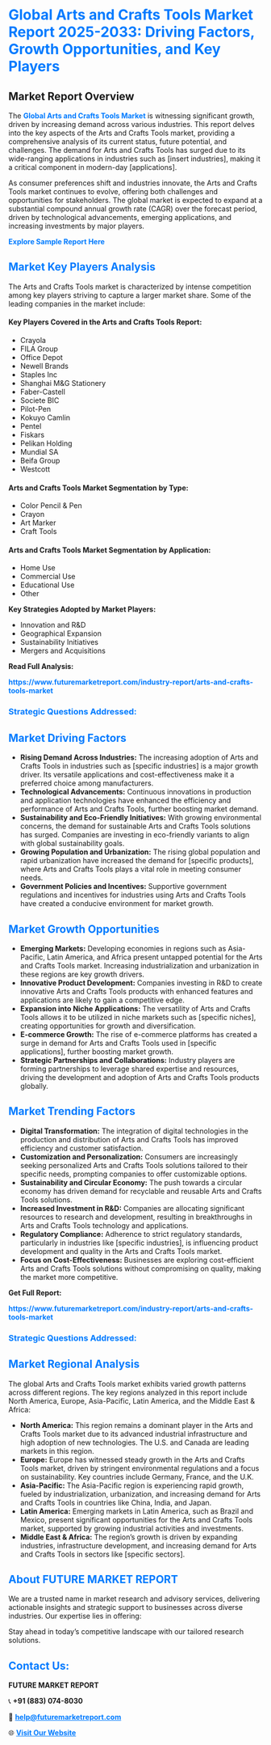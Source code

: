 <h1 style="color: #007BFF;">Global Arts and Crafts Tools Market Report 2025-2033: Driving Factors, Growth Opportunities, and Key Players</h1>

<section id="overview">
<h2>Market Report Overview</h2>
<p>The <a href="https://www.futuremarketreport.com/industry-report/arts-and-crafts-tools-market" style="color: #007BFF; text-decoration: none;"><strong>Global Arts and Crafts Tools Market</strong></a> is witnessing significant growth, driven by increasing demand across various industries. This report delves into the key aspects of the Arts and Crafts Tools market, providing a comprehensive analysis of its current status, future potential, and challenges. The demand for Arts and Crafts Tools has surged due to its wide-ranging applications in industries such as [insert industries], making it a critical component in modern-day [applications].</p>
<p>As consumer preferences shift and industries innovate, the Arts and Crafts Tools market continues to evolve, offering both challenges and opportunities for stakeholders. The global market is expected to expand at a substantial compound annual growth rate (CAGR) over the forecast period, driven by technological advancements, emerging applications, and increasing investments by major players.</p>
</section>

<section id="overview">
<p><a href="https://www.futuremarketreport.com/request-sample/reportId=58960" style="color: #007BFF; text-decoration: none;"><strong>Explore Sample Report Here</strong></a></p>
</section>

<section id="key-players">
<h2 style="color: #007BFF;">Market Key Players Analysis</h2>
<p>The Arts and Crafts Tools market is characterized by intense competition among key players striving to capture a larger market share. Some of the leading companies in the market include:</p>
<h4>Key Players Covered in the Arts and Crafts Tools Report:</h4>
<ul><li>Crayola</li><li>FILA Group</li><li>Office Depot</li><li>Newell Brands</li><li>Staples Inc</li><li>Shanghai M&amp;G Stationery</li><li>Faber-Castell</li><li>Societe BIC</li><li>Pilot-Pen</li><li>Kokuyo Camlin</li><li>Pentel</li><li>Fiskars</li><li>Pelikan Holding</li><li>Mundial SA</li><li>Beifa Group</li><li>Westcott</li></ul>
<h4>Arts and Crafts Tools Market Segmentation by Type:</h4>
<ul><li>Color Pencil &amp; Pen</li><li>Crayon</li><li>Art Marker</li><li>Craft Tools</li></ul>

<h4>Arts and Crafts Tools Market Segmentation by Application:</h4>
<ul><li>Home Use</li><li>Commercial Use</li><li>Educational Use</li><li>Other</li></ul>
<p><strong>Key Strategies Adopted by Market Players:</strong></p>
<ul>
<li>Innovation and R&D</li>
<li>Geographical Expansion</li>
<li>Sustainability Initiatives</li>
<li>Mergers and Acquisitions</li>
</ul>
</section>

<section>
<p><strong>Read Full Analysis: </strong></p><a href="https://www.futuremarketreport.com/industry-report/arts-and-crafts-tools-market" style="color: #007BFF; text-decoration: none;"><strong>https://www.futuremarketreport.com/industry-report/arts-and-crafts-tools-market</strong></a>
<h3 style="color: #007BFF;">Strategic Questions Addressed:</h3>
</section>

<section id="driving-factors">
<h2 style="color: #007BFF;">Market Driving Factors</h2>
<ul>
<li><strong>Rising Demand Across Industries:</strong> The increasing adoption of Arts and Crafts Tools in industries such as [specific industries] is a major growth driver. Its versatile applications and cost-effectiveness make it a preferred choice among manufacturers.</li>
<li><strong>Technological Advancements:</strong> Continuous innovations in production and application technologies have enhanced the efficiency and performance of Arts and Crafts Tools, further boosting market demand.</li>
<li><strong>Sustainability and Eco-Friendly Initiatives:</strong> With growing environmental concerns, the demand for sustainable Arts and Crafts Tools solutions has surged. Companies are investing in eco-friendly variants to align with global sustainability goals.</li>
<li><strong>Growing Population and Urbanization:</strong> The rising global population and rapid urbanization have increased the demand for [specific products], where Arts and Crafts Tools plays a vital role in meeting consumer needs.</li>
<li><strong>Government Policies and Incentives:</strong> Supportive government regulations and incentives for industries using Arts and Crafts Tools have created a conducive environment for market growth.</li>
</ul>
</section>

<section id="growth-opportunities">
<h2 style="color: #007BFF;">Market Growth Opportunities</h2>
<ul>
<li><strong>Emerging Markets:</strong> Developing economies in regions such as Asia-Pacific, Latin America, and Africa present untapped potential for the Arts and Crafts Tools market. Increasing industrialization and urbanization in these regions are key growth drivers.</li>
<li><strong>Innovative Product Development:</strong> Companies investing in R&D to create innovative Arts and Crafts Tools products with enhanced features and applications are likely to gain a competitive edge.</li>
<li><strong>Expansion into Niche Applications:</strong> The versatility of Arts and Crafts Tools allows it to be utilized in niche markets such as [specific niches], creating opportunities for growth and diversification.</li>
<li><strong>E-commerce Growth:</strong> The rise of e-commerce platforms has created a surge in demand for Arts and Crafts Tools used in [specific applications], further boosting market growth.</li>
<li><strong>Strategic Partnerships and Collaborations:</strong> Industry players are forming partnerships to leverage shared expertise and resources, driving the development and adoption of Arts and Crafts Tools products globally.</li>
</ul>
</section>

<section id="trending-factors">
<h2 style="color: #007BFF;">Market Trending Factors</h2>
<ul>
<li><strong>Digital Transformation:</strong> The integration of digital technologies in the production and distribution of Arts and Crafts Tools has improved efficiency and customer satisfaction.</li>
<li><strong>Customization and Personalization:</strong> Consumers are increasingly seeking personalized Arts and Crafts Tools solutions tailored to their specific needs, prompting companies to offer customizable options.</li>
<li><strong>Sustainability and Circular Economy:</strong> The push towards a circular economy has driven demand for recyclable and reusable Arts and Crafts Tools solutions.</li>
<li><strong>Increased Investment in R&D:</strong> Companies are allocating significant resources to research and development, resulting in breakthroughs in Arts and Crafts Tools technology and applications.</li>
<li><strong>Regulatory Compliance:</strong> Adherence to strict regulatory standards, particularly in industries like [specific industries], is influencing product development and quality in the Arts and Crafts Tools market.</li>
<li><strong>Focus on Cost-Effectiveness:</strong> Businesses are exploring cost-efficient Arts and Crafts Tools solutions without compromising on quality, making the market more competitive.</li>
</ul>
</section>

<section>
<p><strong>Get Full Report: </strong></p><a href="https://www.futuremarketreport.com/industry-report/arts-and-crafts-tools-market" style="color: #007BFF; text-decoration: none;"><strong>https://www.futuremarketreport.com/industry-report/arts-and-crafts-tools-market</strong></a>
<h3 style="color: #007BFF;">Strategic Questions Addressed:</h3>
</section>


<section id="regional-analysis">
<h2 style="color: #007BFF;">Market Regional Analysis</h2>
<p>The global Arts and Crafts Tools market exhibits varied growth patterns across different regions. The key regions analyzed in this report include North America, Europe, Asia-Pacific, Latin America, and the Middle East & Africa:</p>
<ul>
<li><strong>North America:</strong> This region remains a dominant player in the Arts and Crafts Tools market due to its advanced industrial infrastructure and high adoption of new technologies. The U.S. and Canada are leading markets in this region.</li>
<li><strong>Europe:</strong> Europe has witnessed steady growth in the Arts and Crafts Tools market, driven by stringent environmental regulations and a focus on sustainability. Key countries include Germany, France, and the U.K.</li>
<li><strong>Asia-Pacific:</strong> The Asia-Pacific region is experiencing rapid growth, fueled by industrialization, urbanization, and increasing demand for Arts and Crafts Tools in countries like China, India, and Japan.</li>
<li><strong>Latin America:</strong> Emerging markets in Latin America, such as Brazil and Mexico, present significant opportunities for the Arts and Crafts Tools market, supported by growing industrial activities and investments.</li>
<li><strong>Middle East & Africa:</strong> The region’s growth is driven by expanding industries, infrastructure development, and increasing demand for Arts and Crafts Tools in sectors like [specific sectors].</li>
</ul>
</section>

<footer>
<h2 style="color: #007BFF;">About FUTURE MARKET REPORT</h2>
<p>We are a trusted name in market research and advisory services, delivering actionable insights and strategic support to businesses across diverse industries. Our expertise lies in offering:</p>

<p>Stay ahead in today’s competitive landscape with our tailored research solutions.</p>

<h2 style="color: #007BFF;">Contact Us:</h2>
<p><strong>FUTURE MARKET REPORT</strong></p>
<p>📞 <strong>+91 (883) 074-8030</strong></p>
<p>📧 <strong><a href="mailto:help@futuremarketreport.com" style="color: #007BFF;">help@futuremarketreport.com</a></strong></p>
<p>🌐 <strong><a href="https://www.futuremarketreport.com/" style="color: #007BFF;">Visit Our Website</a></strong></p>
</footer>